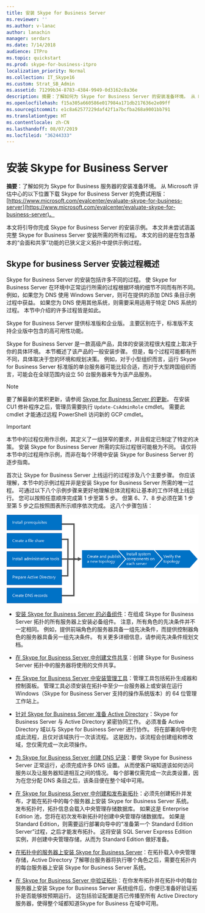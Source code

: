 ```yaml
---
title: 安装 Skype for Business Server
ms.reviewer: ''
ms.author: v-lanac
author: lanachin
manager: serdars
ms.date: 7/14/2018
audience: ITPro
ms.topic: quickstart
ms.prod: skype-for-business-itpro
localization_priority: Normal
ms.collection: IT_Skype16
ms.custom: Strat_SB_Admin
ms.assetid: 71299b34-8783-4384-9949-0d3162c8a36e
description: 摘要：了解如何为 Skype for Business Server 的安装准备环境。 从 Microsoft 评估中心的以下位置下载 Skype for Business Server 的免费试用版：https://www.microsoft.com/evalcenter/evaluate-skype-for-business-server。
ms.openlocfilehash: f15a305a660586e017984a171db217636e2e09ff
ms.sourcegitcommit: e1c8a62577229daf42f1a7bcfba268a9001bb791
ms.translationtype: HT
ms.contentlocale: zh-CN
ms.lasthandoff: 08/07/2019
ms.locfileid: "36244333"
---
```

# <a name="install-skype-for-business-server"></a>安装 Skype for Business Server
 
**摘要**：了解如何为 Skype for Business 服务器的安装准备环境。 从 Microsoft 评估中心的以下位置下载 Skype for Business Server 的免费试用版：[https://www.microsoft.com/evalcenter/evaluate-skype-for-business-server](https://www.microsoft.com/evalcenter/evaluate-skype-for-business-server)。
  
本文将引导你完成 Skype for Business Server 的安装示例。 本文并未尝试涵盖完整 Skype for Business Server 安装所需的所有过程。 本文的目的是在包含基本的“会面和共享”功能的已狭义定义拓扑中提供示例过程。
  
## <a name="overview-of-the-install-process-for-skype-for-business-server"></a>Skype for business Server 安装过程概述

Skype for Business Server 的安装包括许多不同的过程。 使 Skype for Business Server 在环境中正常运行所需的过程根据环境的细节不同而有所不同。 例如，如果您为 DNS 使用 Windows Server，则可在提供的添加 DNS 条目示例过程中获益。 如果您为 DNS 使用其他系统，则需要采用适用于特定 DNS 系统的过程。 本节中介绍的许多过程皆是如此。
  
Skype for Business Server 提供标准版和企业版。 主要区别在于，标准版不支持企业版中包含的高可用性功能。 
  
Skype for Business Server 是一款高级产品，具体的安装流程很大程度上取决于你的具体环境。 本节概述了该产品的一般安装步骤。 但是，每个过程可能都有所不同，具体取决于您的环境和规划决策。 例如，对于小型组织而言，运行 Skype for Business Server 标准版的单台服务器可能比较合适，而对于大型跨国组织而言，可能会在全球范围内设立 50 台服务器来专为该产品服务。
  
> [!NOTE]
> 要了解最新的累积更新，请参阅 [Skype for Business Server 的更新](https://support.microsoft.com/zh-CN/kb/3061064)。 在安装 CU1 修补程序之后，管理员需要执行 `Update-CsAdminRole` cmdlet。 需要此 cmdlet 才能通过远程 PowerShell 访问新的 GCP cmdlet。
  
> [!IMPORTANT]
> 本节中的过程仅用作示例，其定义了一组狭窄的要求，并且假定已制定了特定的决策。 安装 Skype for Business Server 所需的实际过程很可能极为不同。 请仅将本节中的过程用作示例，而非在每个环境中安装 Skype for Business Server 的逐步指南。 
  
首次让 Skype for Business Server 上线运行的过程涉及八个主要步骤。 你应该理解，本节中的示例过程并非是安装 Skype for Business Server 所需的唯一过程。 可通过以下八个示例步骤来更好地理解总体流程和让基本的工作环境上线运行。 您可以按照任意顺序完成第 1 步至第 5 步。 但第 6、7、8 步必须在第 1 步至第 5 步之后按照图表所示顺序依次完成。 这八个步骤包括：
  
![安装过程概述。](../../media/b1a59b39-a7f0-4781-ac4d-2dfef7ca3700.png)
  
- [安装 Skype for Business Server 的必备组件](install-prerequisites.md)：在组成 Skype for Business Server 拓扑的所有服务器上安装必备组件。 注意，所有角色的先决条件并不一定相同。 例如，提供前端角色的服务器具备一组先决条件，而提供控制器角色的服务器具备另一组先决条件。 有关更多详细信息，请参阅先决条件规划文档。
    
- [在 Skype for Business Server 中创建文件共享](create-a-file-share.md)：创建 Skype for Business Server 拓扑中的服务器将使用的文件共享。
    
- [在 Skype for Business Server 中安装管理工具](install-administrative-tools.md)：管理工具包括拓扑生成器和控制面板。 管理工具必须安装在拓扑中至少一台服务器上或安装在运行 Windows（Skype for Business Server 支持的操作系统版本）的 64 位管理工作站上。
    
- [针对 Skype for Business Server 准备 Active Directory](prepare-active-directory.md)：Skype for Business Server 与 Active Directory 紧密协同工作。 必须准备 Active Directory 域以与 Skype for Business Server 进行协作。 将在部署向导中完成此流程，且仅对该域执行一次该流程。 这是因为，该流程会创建组和修改域，您仅需完成一次此项操作。
    
- [为 Skype for Business Server 创建 DNS 记录](create-dns-records.md)：要使 Skype for Business Server 正常运行，必须完成许多 DNS 设置。 从而使客户端知道该如何访问服务以及让服务器知道相互之间的情况。 每个部署仅需完成一次此类设置，因为在您分配 DNS 条目之后，该条目便在整个域中可用。
    
- [在 Skype for Business Server 中创建和发布新拓扑](create-and-publish-new-topology.md)：必须先创建拓扑并发布，才能在拓扑中的每个服务器上安装 Skype for Business Server 系统。 发布拓扑时，拓扑信息会载入中央管理存储数据库。 如果这是 Enterprise Edition 池，您将在初次发布新拓扑时创建中央管理存储数据库。 如果是 Standard Edition，则需要运行部署向导中的“准备第一个 Standard Edition Server”过程，之后才能发布拓扑。 这将安装 SQL Server Express Edition 实例，并创建中央管理存储，从而为 Standard Edition 做好准备。
    
- [在拓扑中的服务器上安装 Skype for Business Server](install-skype-for-business-server.md)：在拓扑载入中央管理存储，Active Directory 了解哪台服务器将执行哪个角色之后，需要在拓扑内的每台服务器上安装 Skype for Business Server 系统。
    
- [在 Skype for Business Server 中验证拓扑](verify-the-topology.md)：在你发布拓扑并在拓扑中的每台服务器上安装 Skype for Business Server 系统组件后，你便已准备好验证拓扑是否能够按预期运行。 这包括验证配置是否已传播至所有 Active Directory 服务器，使得整个域都知道Skype for Business 在域中可用。
    

